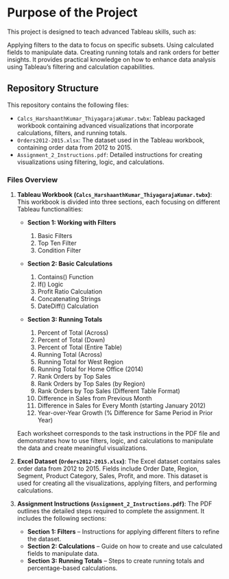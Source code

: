# Purpose of the Project

This project is designed to teach advanced Tableau skills, such as:

Applying filters to the data to focus on specific subsets.
Using calculated fields to manipulate data.
Creating running totals and rank orders for better insights.
It provides practical knowledge on how to enhance data analysis using Tableau’s filtering and calculation capabilities.

## Repository Structure

This repository contains the following files:
- `Calcs_HarshaanthKumar_ThiyagarajaKumar.twbx`: Tableau packaged workbook containing advanced visualizations that incorporate calculations, filters, and running totals.
- `Orders2012-2015.xlsx`: The dataset used in the Tableau workbook, containing order data from 2012 to 2015.
- `Assignment_2_Instructions.pdf`: Detailed instructions for creating visualizations using filtering, logic, and calculations.

### Files Overview

1. **Tableau Workbook (`Calcs_HarshaanthKumar_ThiyagarajaKumar.twbx`)**:
   This workbook is divided into three sections, each focusing on different Tableau functionalities:

   - **Section 1: Working with Filters**
     1. Basic Filters
     2. Top Ten Filter
     3. Condition Filter
     
   - **Section 2: Basic Calculations**
     1. Contains() Function
     2. If() Logic
     3. Profit Ratio Calculation
     4. Concatenating Strings
     5. DateDiff() Calculation
     
   - **Section 3: Running Totals**
     1. Percent of Total (Across)
     2. Percent of Total (Down)
     3. Percent of Total (Entire Table)
     4. Running Total (Across)
     5. Running Total for West Region
     6. Running Total for Home Office (2014)
     7. Rank Orders by Top Sales
     8. Rank Orders by Top Sales (by Region)
     9. Rank Orders by Top Sales (Different Table Format)
     10. Difference in Sales from Previous Month
     11. Difference in Sales for Every Month (starting January 2012)
     12. Year-over-Year Growth (% Difference for Same Period in Prior Year)

   Each worksheet corresponds to the task instructions in the PDF file and demonstrates how to use filters, logic, and calculations to manipulate the data and create meaningful visualizations.

2. **Excel Dataset (`Orders2012-2015.xlsx`)**:
   The Excel dataset contains sales order data from 2012 to 2015. Fields include Order Date, Region, Segment, Product Category, Sales, Profit, and more. This dataset is used for creating all the visualizations, applying filters, and performing calculations.

3. **Assignment Instructions (`Assignment_2_Instructions.pdf`)**:
   The PDF outlines the detailed steps required to complete the assignment. It includes the following sections:
   - **Section 1: Filters** – Instructions for applying different filters to refine the dataset.
   - **Section 2: Calculations** – Guide on how to create and use calculated fields to manipulate data.
   - **Section 3: Running Totals** – Steps to create running totals and percentage-based calculations.
